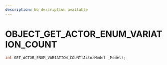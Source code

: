 ```yaml
---
description: No description available 
---
```


# OBJECT\_GET_ACTOR_ENUM_VARIATION_COUNT

```cpp
int GET_ACTOR_ENUM_VARIATION_COUNT(ActorModel _Model);
```